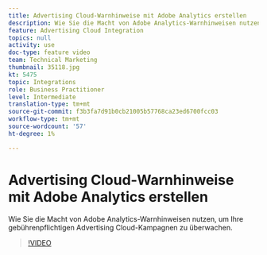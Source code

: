 ```yaml
---
title: Advertising Cloud-Warnhinweise mit Adobe Analytics erstellen
description: Wie Sie die Macht von Adobe Analytics-Warnhinweisen nutzen, um Ihre gebührenpflichtigen Advertising Cloud-Kampagnen zu überwachen.
feature: Advertising Cloud Integration
topics: null
activity: use
doc-type: feature video
team: Technical Marketing
thumbnail: 35118.jpg
kt: 5475
topic: Integrations
role: Business Practitioner
level: Intermediate
translation-type: tm+mt
source-git-commit: f3b3fa7d91b0cb21005b57768ca23ed6700fcc03
workflow-type: tm+mt
source-wordcount: '57'
ht-degree: 1%

---
```



# Advertising Cloud-Warnhinweise mit Adobe Analytics erstellen

Wie Sie die Macht von Adobe Analytics-Warnhinweisen nutzen, um Ihre gebührenpflichtigen Advertising Cloud-Kampagnen zu überwachen.

>[!VIDEO](https://video.tv.adobe.com/v/35118/?quality=12&learn=on)
